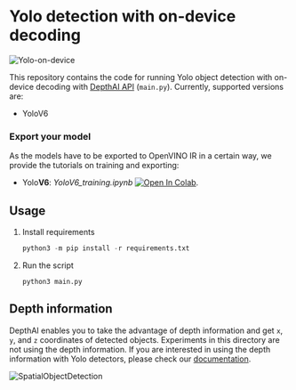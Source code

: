 # Yolo detection with on-device decoding

![Yolo-on-device](https://user-images.githubusercontent.com/56075061/144863222-a52be87e-b1f0-4a0a-b39b-f865bbb6e4a4.png)

This repository contains the code for running Yolo object detection with on-device decoding with [DepthAI API](https://docs.luxonis.com/projects/api/en/latest/) (`main.py`). Currently, supported versions are:

* YoloV6

### Export your model

As the models have to be exported to OpenVINO IR in a certain way, we provide the tutorials on training and exporting:

* Yolo**V6**: *YoloV6_training.ipynb* [![Open In Colab](https://colab.research.google.com/assets/colab-badge.svg)](https://colab.research.google.com/github/luxonis/depthai-ml-training/blob/master/colab-notebooks/YoloV6_training.ipynb).


## Usage

1. Install requirements
	```python
	python3 -m pip install -r requirements.txt
	```
2. Run the script
    ```
    python3 main.py
    ```

## Depth information

DepthAI enables you to take the advantage of depth information and get `x`, `y`, and `z` coordinates of detected objects. Experiments in this directory are not using the depth information. If you are interested in using the depth information with Yolo detectors, please check our [documentation](https://docs.luxonis.com/projects/api/en/latest/samples/SpatialDetection/spatial_tiny_yolo/#rgb-tinyyolo-with-spatial-data).

![SpatialObjectDetection](https://user-images.githubusercontent.com/56075061/144864639-4519699e-d3da-4172-b66b-0495ea11317e.png)
